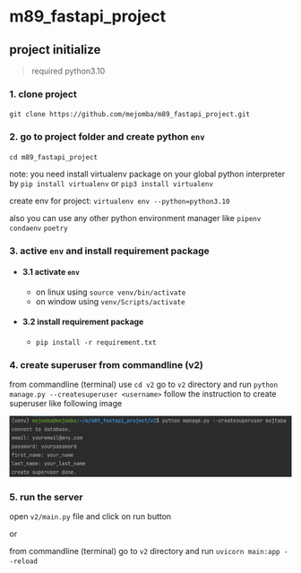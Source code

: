 # m89_fastapi_project

## project initialize
>required python3.10

### 1. clone project
`git clone https://github.com/mejomba/m89_fastapi_project.git`
### 2. go to project folder and create python `env`
`cd m89_fastapi_project`

note: you need install virtualenv package on your global python interpreter by
`pip install virtualenv` or `pip3 install virtualenv`

create env for project: `virtualenv env --python=python3.10`

also you can use any other python environment manager like `pipenv` `condaenv` `poetry`
### 3. active `env` and install requirement package
- #### 3.1 activate `env`
  - on linux using `source venv/bin/activate`
  - on window using `venv/Scripts/activate`
- #### 3.2 install requirement package
  - `pip install -r requirement.txt`

### 4. create superuser from commandline (v2)
from commandline (terminal) use `cd v2` go to `v2` directory and run `python manage.py --createsuperuser <username>`
follow the instruction to create superuser like following image

![](v2/statics/images/create_superuser.png)

### 5. run the server
open `v2/main.py` file and click on run button

or

from commandline (terminal) go to `v2` directory and run `uvicorn main:app --reload`





